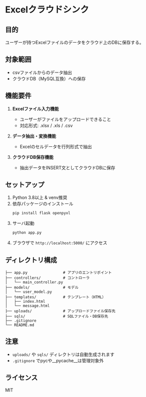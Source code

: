 

# Excelクラウドシンク

## 目的

ユーザーが持つExcelファイルのデータをクラウド上のDBに保存する。

## 対象範囲

- csvファイルからのデータ抽出
- クラウドDB（MySQL互換）への保存

## 機能要件

1. **Excelファイル入力機能**
	- ユーザーがファイルをアップロードできること
	- 対応形式: .xlsx / .xls / .csv

2. **データ抽出・変換機能**
	- Excelのセルデータを行列形式で抽出

3. **クラウドDB保存機能**
	- 抽出データをINSERT文としてクラウドDBに保存

## セットアップ
1. Python 3.8以上 & venv推奨
2. 依存パッケージのインストール
   ```bash
   pip install flask openpyxl
   ```
3. サーバ起動
   ```bash
   python app.py
   ```
4. ブラウザで `http://localhost:5000/` にアクセス

## ディレクトリ構成
```
├── app.py                # アプリのエントリポイント
├── controllers/          # コントローラ
│   └── main_controller.py
├── models/               # モデル
│   └── user_model.py
├── templates/            # テンプレート（HTML）
│   ├── index.html
│   └── message.html
├── uploads/              # アップロードファイル保存先
├── sqls/                 # SQLファイル・DB保存先
├── .gitignore
└── README.md
```

## 注意
- `uploads/` や `sqls/` ディレクトリは自動生成されます
- `.gitignore` でpycや__pycache__は管理対象外

## ライセンス
MIT
